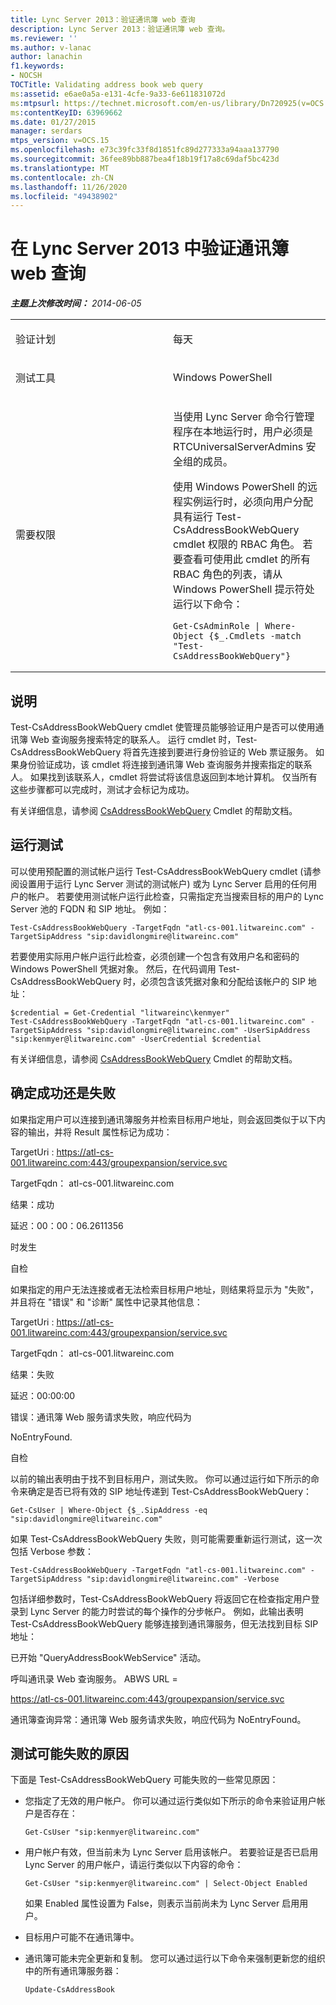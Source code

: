```yaml
---
title: Lync Server 2013：验证通讯簿 web 查询
description: Lync Server 2013：验证通讯簿 web 查询。
ms.reviewer: ''
ms.author: v-lanac
author: lanachin
f1.keywords:
- NOCSH
TOCTitle: Validating address book web query
ms:assetid: e6ae0a5a-e131-4cfe-9a33-6e611831072d
ms:mtpsurl: https://technet.microsoft.com/en-us/library/Dn720925(v=OCS.15)
ms:contentKeyID: 63969662
ms.date: 01/27/2015
manager: serdars
mtps_version: v=OCS.15
ms.openlocfilehash: e73c39fc33f8d1851fc89d277333a94aaa137790
ms.sourcegitcommit: 36fee89bb887bea4f18b19f17a8c69daf5bc423d
ms.translationtype: MT
ms.contentlocale: zh-CN
ms.lasthandoff: 11/26/2020
ms.locfileid: "49438902"
---
```

# <a name="validating-address-book-web-query-in-lync-server-2013"></a>在 Lync Server 2013 中验证通讯簿 web 查询

<div data-xmlns="http://www.w3.org/1999/xhtml">

<div class="topic" data-xmlns="http://www.w3.org/1999/xhtml" data-msxsl="urn:schemas-microsoft-com:xslt" data-cs="https://msdn.microsoft.com/">

<div data-asp="https://msdn2.microsoft.com/asp">



</div>

<div id="mainSection">

<div id="mainBody">

<span> </span>

_**主题上次修改时间：** 2014-06-05_


<table>
<colgroup>
<col style="width: 50%" />
<col style="width: 50%" />
</colgroup>
<tbody>
<tr class="odd">
<td><p>验证计划</p></td>
<td><p>每天</p></td>
</tr>
<tr class="even">
<td><p>测试工具</p></td>
<td><p>Windows PowerShell</p></td>
</tr>
<tr class="odd">
<td><p>需要权限</p></td>
<td><p>当使用 Lync Server 命令行管理程序在本地运行时，用户必须是 RTCUniversalServerAdmins 安全组的成员。</p>
<p>使用 Windows PowerShell 的远程实例运行时，必须向用户分配具有运行 Test-CsAddressBookWebQuery cmdlet 权限的 RBAC 角色。 若要查看可使用此 cmdlet 的所有 RBAC 角色的列表，请从 Windows PowerShell 提示符处运行以下命令：</p>
<pre><code>Get-CsAdminRole | Where-Object {$_.Cmdlets -match &quot;Test-CsAddressBookWebQuery&quot;}</code></pre></td>
</tr>
</tbody>
</table>


<div>

## <a name="description"></a>说明

Test-CsAddressBookWebQuery cmdlet 使管理员能够验证用户是否可以使用通讯簿 Web 查询服务搜索特定的联系人。 运行 cmdlet 时，Test-CsAddressBookWebQuery 将首先连接到要进行身份验证的 Web 票证服务。 如果身份验证成功，该 cmdlet 将连接到通讯簿 Web 查询服务并搜索指定的联系人。 如果找到该联系人，cmdlet 将尝试将该信息返回到本地计算机。 仅当所有这些步骤都可以完成时，测试才会标记为成功。

有关详细信息，请参阅 [CsAddressBookWebQuery](https://docs.microsoft.com/powershell/module/skype/Test-CsAddressBookWebQuery) Cmdlet 的帮助文档。

</div>

<div>

## <a name="running-the-test"></a>运行测试

可以使用预配置的测试帐户运行 Test-CsAddressBookWebQuery cmdlet (请参阅设置用于运行 Lync Server 测试的测试帐户) 或为 Lync Server 启用的任何用户的帐户。 若要使用测试帐户运行此检查，只需指定充当搜索目标的用户的 Lync Server 池的 FQDN 和 SIP 地址。 例如：

    Test-CsAddressBookWebQuery -TargetFqdn "atl-cs-001.litwareinc.com" -TargetSipAddress "sip:davidlongmire@litwareinc.com"

若要使用实际用户帐户运行此检查，必须创建一个包含有效用户名和密码的 Windows PowerShell 凭据对象。 然后，在代码调用 Test-CsAddressBookWebQuery 时，必须包含该凭据对象和分配给该帐户的 SIP 地址：

    $credential = Get-Credential "litwareinc\kenmyer"
    Test-CsAddressBookWebQuery -TargetFqdn "atl-cs-001.litwareinc.com" -TargetSipAddress "sip:davidlongmire@litwareinc.com" -UserSipAddress "sip:kenmyer@litwareinc.com" -UserCredential $credential

有关详细信息，请参阅 [CsAddressBookWebQuery](https://docs.microsoft.com/powershell/module/skype/Test-CsAddressBookWebQuery) Cmdlet 的帮助文档。

</div>

<div>

## <a name="determining-success-or-failure"></a>确定成功还是失败

如果指定用户可以连接到通讯簿服务并检索目标用户地址，则会返回类似于以下内容的输出，并将 Result 属性标记为成功：

TargetUri : https://atl-cs-001.litwareinc.com:443/groupexpansion/service.svc

TargetFqdn： atl-cs-001.litwareinc.com

结果：成功

延迟：00：00：06.2611356

时发生

自检

如果指定的用户无法连接或者无法检索目标用户地址，则结果将显示为 "失败"，并且将在 "错误" 和 "诊断" 属性中记录其他信息：

TargetUri : https://atl-cs-001.litwareinc.com:443/groupexpansion/service.svc

TargetFqdn： atl-cs-001.litwareinc.com

结果：失败

延迟：00:00:00

错误：通讯簿 Web 服务请求失败，响应代码为

NoEntryFound.

自检

以前的输出表明由于找不到目标用户，测试失败。 你可以通过运行如下所示的命令来确定是否已将有效的 SIP 地址传递到 Test-CsAddressBookWebQuery：

    Get-CsUser | Where-Object {$_.SipAddress -eq "sip:davidlongmire@litwareinc.com"

如果 Test-CsAddressBookWebQuery 失败，则可能需要重新运行测试，这一次包括 Verbose 参数：

    Test-CsAddressBookWebQuery -TargetFqdn "atl-cs-001.litwareinc.com" -TargetSipAddress "sip:davidlongmire@litwareinc.com" -Verbose

包括详细参数时，Test-CsAddressBookWebQuery 将返回它在检查指定用户登录到 Lync Server 的能力时尝试的每个操作的分步帐户。 例如，此输出表明 Test-CsAddressBookWebQuery 能够连接到通讯簿服务，但无法找到目标 SIP 地址：

已开始 "QueryAddressBookWebService" 活动。

呼叫通讯录 Web 查询服务。 ABWS URL =

https://atl-cs-001.litwareinc.com:443/groupexpansion/service.svc

通讯簿查询异常：通讯簿 Web 服务请求失败，响应代码为 NoEntryFound。

</div>

<div>

## <a name="reasons-why-the-test-might-have-failed"></a>测试可能失败的原因

下面是 Test-CsAddressBookWebQuery 可能失败的一些常见原因：

  - 您指定了无效的用户帐户。 你可以通过运行类似如下所示的命令来验证用户帐户是否存在：
    
        Get-CsUser "sip:kenmyer@litwareinc.com"

  - 用户帐户有效，但当前未为 Lync Server 启用该帐户。 若要验证是否已启用 Lync Server 的用户帐户，请运行类似以下内容的命令：
    
        Get-CsUser "sip:kenmyer@litwareinc.com" | Select-Object Enabled
    
    如果 Enabled 属性设置为 False，则表示当前尚未为 Lync Server 启用用户。

  - 目标用户可能不在通讯簿中。

  - 通讯簿可能未完全更新和复制。 您可以通过运行以下命令来强制更新您的组织中的所有通讯簿服务器：
    
        Update-CsAddressBook

</div>

</div>

<span> </span>

</div>

</div>

</div>

